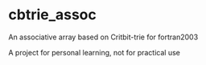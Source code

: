 # cbtrie_assoc
An associative array based on Critbit-trie for fortran2003

A project for personal learning, not for practical use 